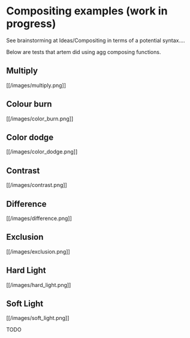 <!-- Name: Compositing -->
<!-- Version: 3 -->
<!-- Last-Modified: 2010/09/26 04:40:59 -->
<!-- Author: springmeyer -->
# Compositing examples (work in progress)

See brainstorming at Ideas/Compositing in terms of a potential syntax....

Below are tests that artem did using agg composing functions.

## Multiply
[[/images/multiply.png]]
## Colour burn 
[[/images/color_burn.png]]
## Color dodge
[[/images/color_dodge.png]]
## Contrast
[[/images/contrast.png]]
## Difference
[[/images/difference.png]]
## Exclusion
[[/images/exclusion.png]]
## Hard Light
[[/images/hard_light.png]]
## Soft Light
[[/images/soft_light.png]]

TODO